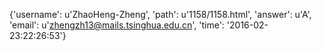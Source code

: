 {'username': u'ZhaoHeng-Zheng', 'path': u'1158/1158.html', 'answer': u'A', 'email': u'zhengzh13@mails.tsinghua.edu.cn', 'time': '2016-02-23:22:26:53'}